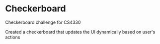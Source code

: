 # Checkerboard

Checkerboard challenge for CS4330

Created a checkerboard that updates the UI dynamically based on user's actions
